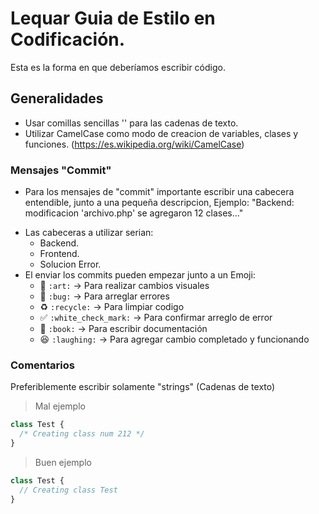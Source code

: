 # Lequar Guia de Estilo en Codificación.
Esta es la forma en que deberíamos escribir código.

## Generalidades

* Usar comillas sencillas '' para las cadenas de texto.
* Utilizar CamelCase como modo de creacion de variables, clases y funciones. (https://es.wikipedia.org/wiki/CamelCase)

### Mensajes "Commit"

* Para los mensajes de "commit" importante escribir una cabecera entendible, junto a una pequeña descripcion, Ejemplo: "Backend: modificacion 'archivo.php' se agregaron 12 clases..."
- Las cabeceras a utilizar serian:
   * Backend.
   * Frontend.
   * Solucion Error.
- El enviar los commits pueden empezar junto a un Emoji:
   * :art: `:art:` -> Para realizar cambios visuales
   * :bug: `:bug:` -> Para arreglar errores
   * :recycle: `:recycle:` -> Para limpiar codigo 
   * :white_check_mark: `:white_check_mark:` -> Para confirmar arreglo de error
   * :book: `:book:` -> Para escribir documentación
   * :laughing: `:laughing:` -> Para agregar cambio completado y funcionando

### Comentarios

Preferiblemente escribir solamente "strings" (Cadenas de texto)

> Mal ejemplo

```php
class Test {
  /* Creating class num 212 */
}
```

> Buen ejemplo

```php
class Test {
  // Creating class Test
}
```

